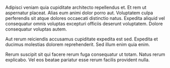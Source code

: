 Adipisci veniam quia cupiditate architecto repellendus et. Et rem ut aspernatur placeat. Alias eum animi dolor porro aut. Voluptatem culpa perferendis sit atque dolores occaecati distinctio natus. Expedita aliquid vel consequatur omnis voluptas excepturi officiis deserunt voluptatem. Dolore consequatur voluptas autem.
 Aut rerum reiciendis accusamus cupiditate expedita est sed. Expedita et ducimus molestias dolorem reprehenderit. Sed illum enim quia enim.
 Rerum suscipit sit qui facere rerum fuga consequatur ut totam. Natus rerum explicabo. Vel eos beatae pariatur esse rerum facilis provident nulla.